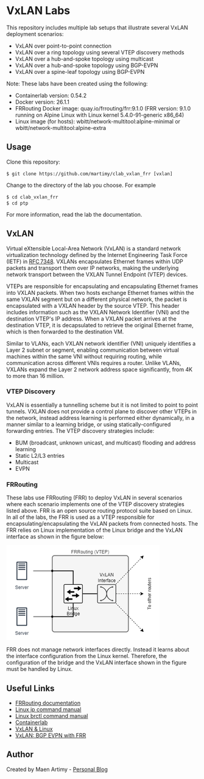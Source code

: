 # VxLAN Labs

This repository includes multiple lab setups that illustrate several VxLAN deployment scenarios:

- VxLAN over point-to-point connection
- VxLAN over a ring topology using several VTEP discovery methods
- VxLAN over a hub-and-spoke topology using multicast
- VxLAN over a hub-and-spoke topology using BGP-EVPN
- VxLAN over a spine-leaf topology using BGP-EVPN


Note: These labs have been created using the following:

- Containerlab version: 0.54.2
- Docker version: 26.1.1
- FRRouting Docker image: quay.io/frrouting/frr:9.1.0 (FRR version: 9.1.0 running on Alpine Linux with Linux kernel 5.4.0-91-generic x86_64)
- Linux image (for hosts): wbitt/network-multitool:alpine-minimal or wbitt/network-multitool:alpine-extra

## Usage

Clone this repository:

```
$ git clone https://github.com/martimy/clab_vxlan_frr [vxlan]
```

Change to the directory of the lab you choose. For example

```
$ cd clab_vxlan_frr
$ cd ptp
```

For more information, read the lab the documentation.

## VxLAN

Virtual eXtensible Local-Area Network (VxLAN) is a standard network virtualization technology defined by the Internet Engineering Task Force (IETF) in [RFC 7348](https://datatracker.ietf.org/doc/html/rfc7348). VXLANs encapsulates Ethernet frames within UDP packets and transport them over IP networks, making the underlying network transport between the VXLAN Tunnel Endpoint (VTEP) devices.

VTEPs are responsible for encapsulating and encapsulating Ethernet frames into VXLAN packets. When two hosts exchange Ethernet frames within the same VXLAN segment but on a different physical network, the packet is encapsulated with a VXLAN header by the source VTEP. This header includes information such as the VXLAN Network Identifier (VNI) and the destination VTEP's IP address. When a VXLAN packet arrives at the destination VTEP, it is decapsulated to retrieve the original Ethernet frame, which is then forwarded to the destination VM.

Similar to VLANs, each VXLAN network identifier (VNI) uniquely identifies a Layer 2 subnet or segment, enabling communication between virtual machines within the same VNI without requiring routing, while communication across different VNIs requires a router. Unlike VLANs, VXLANs expand the Layer 2 network address space significantly, from 4K to more than 16 million.


### VTEP Discovery

VxLAN is essentially a tunnelling scheme but it is not limited to point to point tunnels. VXLAN does not provide a control plane to discover other VTEPs in the network, instead address learning is performed either dynamically, in a manner similar to a learning bridge, or using statically-configured forwarding entries. The VTEP discovery strategies include:

- BUM (broadcast, unknown unicast, and multicast) flooding and address learning
- Static L2/L3 entries
- Multicast
- EVPN


### FRRouting

These labs use FRRouting (FRR) to deploy VxLAN in several scenarios where each scenario implements one of the VTEP discovery strategies listed above. FRR is an open source routing protocol suite based on Linux. In all of the labs, the FRR is used as a VTEP responsible for encapsulating/encapsulating the VxLAN packets from connected hosts. The FRR relies on Linux implementation of the Linux bridge and the VxLAN interface as shown in the figure below:

![VTEP](img/vtep.png)

FRR does not manage network interfaces directly. Instead it learns about the interface configuration from the Linux kernel. Therefore, the configuration of the bridge and the VxLAN interface shown in the figure must be handled by Linux.

## Useful Links

- [FRRouting documentation](https://docs.frrouting.org/en/latest/index.html)
- [Linux ip command manual](https://man7.org/linux/man-pages/man8/ip.8.html)
- [Linux brctl command manual](https://man7.org/linux/man-pages/man8/brctl.8.html)
- [Containerlab](https://containerlab.dev/)
- [VxLAN & Linux](https://vincent.bernat.ch/en/blog/2017-vxlan-linux)
- [VxLAN: BGP EVPN with FRR](https://vincent.bernat.ch/en/blog/2017-vxlan-bgp-evpn)

## Author

Created by Maen Artimy - [Personal Blog](http://adhocnode.com)
